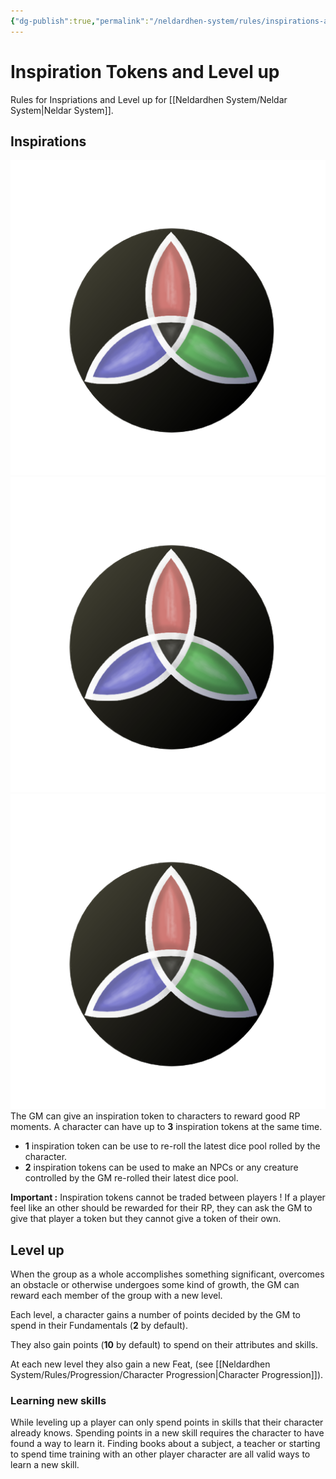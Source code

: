 ```yaml
---
{"dg-publish":true,"permalink":"/neldardhen-system/rules/inspirations-and-level-up/"}
---
```



# Inspiration Tokens and Level up
Rules for Inspriations and Level up for [[Neldardhen System/Neldar System\|Neldar System]].


## Inspirations 
![triquetra-colour.png|50](/img/user/Images/triquetra-colour.png) ![triquetra-colour.png|50](/img/user/Images/triquetra-colour.png) ![triquetra-colour.png|50](/img/user/Images/triquetra-colour.png) 
The GM can give an inspiration token to characters to reward good RP moments. A character can have up to **3** inspiration tokens at the same time.

- **1** inspiration token can be use to re-roll the latest dice pool rolled by the character.
- **2** inspiration tokens can be used to make an NPCs or any creature controlled by the GM re-rolled their latest dice pool.

**Important :** Inspiration tokens cannot be traded between players ! If a player feel like an other should be rewarded for their RP, they can ask the GM to give that player a token but they cannot give a token of their own.

## Level up
When the group as a whole accomplishes something significant, overcomes an obstacle or otherwise undergoes some kind of growth, the GM can reward each member of the group with a new level.

Each level, a character gains a number of points decided by the GM to spend in their Fundamentals (**2** by default).

They also gain points (**10** by default) to spend on their attributes and skills.

At each new level they also gain a new Feat, (see [[Neldardhen System/Rules/Progression/Character Progression\|Character Progression]]).
### Learning new skills
While leveling up a player can only spend points in skills that their character already knows. Spending points in a new skill requires the character to have found a way to learn it. Finding books about a subject, a teacher or starting to spend time training with an other player character are all valid ways to learn a new skill.